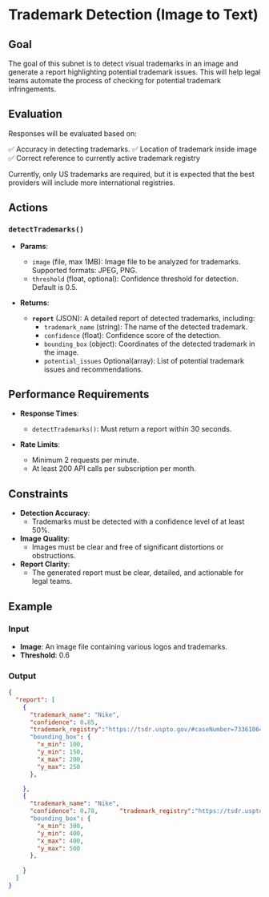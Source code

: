 # Trademark Detection (Image to Text)

## Goal

The goal of this subnet is to detect visual trademarks in an image and generate a report highlighting potential trademark issues. This will help legal teams automate the process of checking for potential trademark infringements.

## Evaluation

Responses will be evaluated based on:

✅ Accuracy in detecting trademarks.
✅ Location of trademark inside image
✅ Correct reference to currently active trademark registry 

Currently, only US trademarks are required, but it is expected that the best providers will include more international registries. 
 

## Actions

### `detectTrademarks()`

- **Params**:
  
  - `image` (file, max 1MB): Image file to be analyzed for trademarks. Supported formats: JPEG, PNG.
  - `threshold` (float, optional): Confidence threshold for detection. Default is 0.5.
  
- **Returns**:

  - **`report`** (JSON): A detailed report of detected trademarks, including:
    - `trademark_name` (string): The name of the detected trademark.
    - `confidence` (float): Confidence score of the detection.
    - `bounding_box` (object): Coordinates of the detected trademark in the image.
    - `potential_issues`  Optional(array): List of potential trademark issues and recommendations.

## Performance Requirements

- **Response Times**:
  - `detectTrademarks()`: Must return a report within 30 seconds.
  
- **Rate Limits**:
  - Minimum 2 requests per minute.
  - At least 200 API calls per subscription per month.

## Constraints

- **Detection Accuracy**:
  - Trademarks must be detected with a confidence level of at least 50%.
- **Image Quality**:
  - Images must be clear and free of significant distortions or obstructions.
- **Report Clarity**:
  - The generated report must be clear, detailed, and actionable for legal teams.

## Example

### Input

- **Image**: An image file containing various logos and trademarks.
- **Threshold**: 0.6

### Output

```json
{
  "report": [
    {
      "trademark_name": "Nike",
      "confidence": 0.85,
      "trademark_registry":"https://tsdr.uspto.gov/#caseNumber=73361064&caseSearchType=US_APPLICATION&caseType=DEFAULT&searchType=statusSearch"
      "bounding_box": {
        "x_min": 100,
        "y_min": 150,
        "x_max": 200,
        "y_max": 250
      },

    },
    {
      "trademark_name": "Nike",
      "confidence": 0.78,      "trademark_registry":"https://tsdr.uspto.gov/#caseNumber=74291743&caseSearchType=US_APPLICATION&caseType=DEFAULT&searchType=statusSearch"
      "bounding_box": {
        "x_min": 300,
        "y_min": 400,
        "x_max": 400,
        "y_max": 500
      },
 
    }
  ]
}